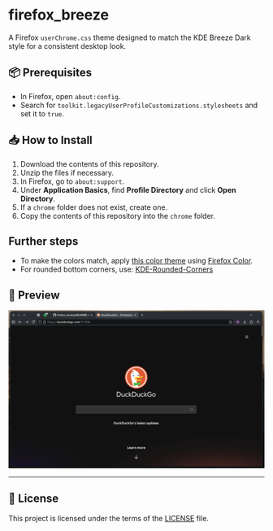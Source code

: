 # firefox_breeze

A Firefox `userChrome.css` theme designed to match the KDE Breeze Dark style for a consistent desktop look.

## 📦 Prerequisites

- In Firefox, open `about:config`.
- Search for `toolkit.legacyUserProfileCustomizations.stylesheets` and set it to `true`.

## 📥 How to Install

1. Download the contents of this repository.
2. Unzip the files if necessary.
3. In Firefox, go to `about:support`.
4. Under **Application Basics**, find **Profile Directory** and click **Open Directory**.
5. If a `chrome` folder does not exist, create one.
6. Copy the contents of this repository into the `chrome` folder.

## Further steps
- To make the colors match, apply [this color theme](https://color.firefox.com/?theme=XQAAAAKHAQAAAAAAAABBqYhm849SCia73laEGccwS-xMDPr6BEKkxUfveH6amcirjQTFhOx-oGyH8feq4wHD19q59yNlbgMyV3ROhwWCDRm2mv6MXmUe6P8QV9imjXCKi55ZYBJzJuiIvT5RgClNJgRZVp71HH7foWOKi1Xsr_mj7f7ySD6BjvGyjnMKfO0Wu_97eigknp8b-QpuYltM78KJKeaqG2q0qSdJKbhtwpZX4C46_shaDME5t6-HAkEPwZVujzdqsJj5FYYCdICnBC5Q47dCJNezk0zXP5GsyCaXf-hF3kCi6MXGlGzywzhlw2__2UueAA) using [Firefox Color](https://color.firefox.com/).
- For rounded bottom corners, use: [KDE-Rounded-Corners](https://github.com/matinlotfali/KDE-Rounded-Corners)

## 📸 Preview

![Preview of firefox_breeze theme](preview.png)

---

## 📄 License

This project is licensed under the terms of the [LICENSE](LICENSE) file.

